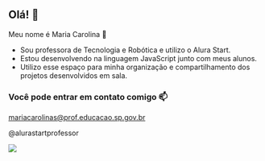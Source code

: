 ## Olá! 👋

Meu nome é Maria Carolina 🙉

- Sou professora de Tecnologia e Robótica e utilizo o Alura Start.
- Estou desenvolvendo na linguagem JavaScript junto com meus alunos.
- Utilizo esse espaço para minha organização e compartilhamento dos projetos desenvolvidos em sala.

### Você pode entrar em contato comigo 📫

mariacarolinas@prof.educacao.sp.gov.br

@alurastartprofessor

![](https://th.bing.com/th/id/R.1cdc543db004393e182f372396ad610b?rik=83zRrrd4hCAlQQ&riu=http%3a%2f%2fmedia.giphy.com%2fmedia%2f7cH75zsBQqL84%2fgiphy.gif&ehk=MFulgX899LXAawY7krpZZ2cPW7GY%2bSsJnbkQotTytb4%3d&risl=&pid=ImgRaw&r=0)
